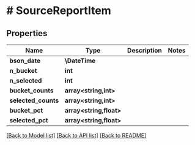 # # SourceReportItem

## Properties

Name | Type | Description | Notes
------------ | ------------- | ------------- | -------------
**bson_date** | **\DateTime** |  |
**n_bucket** | **int** |  |
**n_selected** | **int** |  |
**bucket_counts** | **array<string,int>** |  |
**selected_counts** | **array<string,int>** |  |
**bucket_pct** | **array<string,float>** |  |
**selected_pct** | **array<string,float>** |  |

[[Back to Model list]](../../README.md#models) [[Back to API list]](../../README.md#endpoints) [[Back to README]](../../README.md)

